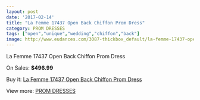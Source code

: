 ```yaml
---
layout: post
date: '2017-02-14'
title: "La Femme 17437 Open Back Chiffon Prom Dress"
category: PROM DRESSES
tags: ["open","unique","wedding","chiffon","back"]
image: http://www.eudances.com/3087-thickbox_default/la-femme-17437-open-back-chiffon-prom-dress.jpg
---
```

La Femme 17437 Open Back Chiffon Prom Dress

On Sales: **$496.99**
<a href="https://www.eudances.com/en/prom-dresses/1063-la-femme-17437-open-back-chiffon-prom-dress.html"><amp-img layout="responsive" width="600" height="600" src="//www.eudances.com/3087-thickbox_default/la-femme-17437-open-back-chiffon-prom-dress.jpg" alt="La Femme 17437 Open Back Chiffon Prom Dress 0" /></a>
<a href="https://www.eudances.com/en/prom-dresses/1063-la-femme-17437-open-back-chiffon-prom-dress.html"><amp-img layout="responsive" width="600" height="600" src="//www.eudances.com/3091-thickbox_default/la-femme-17437-open-back-chiffon-prom-dress.jpg" alt="La Femme 17437 Open Back Chiffon Prom Dress 1" /></a>
<a href="https://www.eudances.com/en/prom-dresses/1063-la-femme-17437-open-back-chiffon-prom-dress.html"><amp-img layout="responsive" width="600" height="600" src="//www.eudances.com/3090-thickbox_default/la-femme-17437-open-back-chiffon-prom-dress.jpg" alt="La Femme 17437 Open Back Chiffon Prom Dress 2" /></a>
<a href="https://www.eudances.com/en/prom-dresses/1063-la-femme-17437-open-back-chiffon-prom-dress.html"><amp-img layout="responsive" width="600" height="600" src="//www.eudances.com/3089-thickbox_default/la-femme-17437-open-back-chiffon-prom-dress.jpg" alt="La Femme 17437 Open Back Chiffon Prom Dress 3" /></a>
<a href="https://www.eudances.com/en/prom-dresses/1063-la-femme-17437-open-back-chiffon-prom-dress.html"><amp-img layout="responsive" width="600" height="600" src="//www.eudances.com/3088-thickbox_default/la-femme-17437-open-back-chiffon-prom-dress.jpg" alt="La Femme 17437 Open Back Chiffon Prom Dress 4" /></a>

Buy it: [La Femme 17437 Open Back Chiffon Prom Dress](https://www.eudances.com/en/prom-dresses/1063-la-femme-17437-open-back-chiffon-prom-dress.html "La Femme 17437 Open Back Chiffon Prom Dress")

View more: [PROM DRESSES](https://www.eudances.com/en/13-prom-dresses "PROM DRESSES")